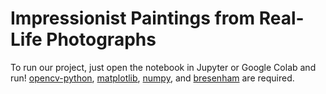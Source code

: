 # Impressionist Paintings from Real-Life Photographs
To run our project, just open the notebook in Jupyter or Google Colab and run! [opencv-python](https://pypi.org/project/opencv-python/), [matplotlib](https://github.com/matplotlib/matplotlib), [numpy](https://github.com/numpy/numpy), and [bresenham](https://pypi.org/project/bresenham/) are required.
